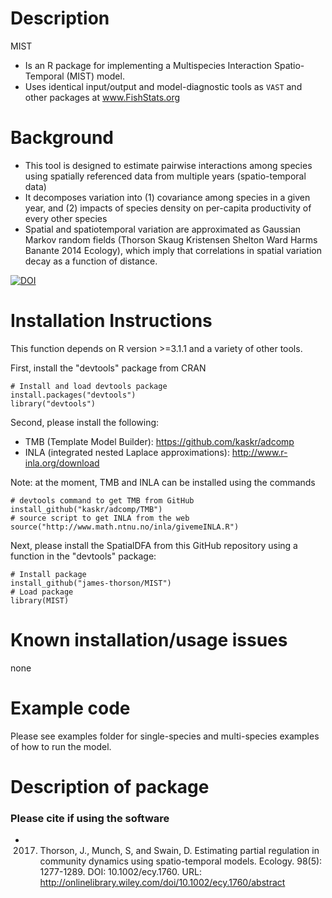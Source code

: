 Description
=============
MIST
* Is an R package for implementing a Multispecies Interaction Spatio-Temporal (MIST) model.
* Uses identical input/output and model-diagnostic tools as `VAST` and other packages at www.FishStats.org 

Background
=============
* This tool is designed to estimate pairwise interactions among species using spatially referenced data from multiple years (spatio-temporal data)
* It decomposes variation into (1) covariance among species in a given year, and (2) impacts of species density on per-capita productivity of every other species
* Spatial and spatiotemporal variation are approximated as Gaussian Markov random fields (Thorson Skaug Kristensen Shelton Ward Harms Banante 2014 Ecology), which imply that correlations in spatial variation decay as a function of distance.  

[![DOI](https://zenodo.org/badge/DOI/10.5281/zenodo.260143.svg)](https://doi.org/10.5281/zenodo.260143)

Installation Instructions
=============
This function depends on R version >=3.1.1 and a variety of other tools.

First, install the "devtools" package from CRAN

    # Install and load devtools package
    install.packages("devtools")
    library("devtools")

Second, please install the following:
* TMB (Template Model Builder): https://github.com/kaskr/adcomp
* INLA (integrated nested Laplace approximations): http://www.r-inla.org/download

Note: at the moment, TMB and INLA can be installed using the commands 

    # devtools command to get TMB from GitHub
    install_github("kaskr/adcomp/TMB") 
    # source script to get INLA from the web
    source("http://www.math.ntnu.no/inla/givemeINLA.R")  
    
Next, please install the SpatialDFA from this GitHub repository using a function in the "devtools" package:

    # Install package
    install_github("james-thorson/MIST") 
    # Load package
    library(MIST)

Known installation/usage issues
=============
none

Example code
=============
Please see examples folder for single-species and multi-species examples of how to run the model.

Description of package
=============
### Please cite if using the software
* 2017. Thorson, J., Munch, S, and Swain, D.  Estimating partial regulation in community dynamics using spatio-temporal models. Ecology. 98(5): 1277-1289. DOI: 10.1002/ecy.1760. URL: http://onlinelibrary.wiley.com/doi/10.1002/ecy.1760/abstract



